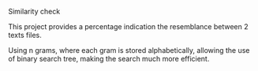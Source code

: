 Similarity check 
 
 This project provides a percentage indication the resemblance between 2 texts files.

 Using n grams, where each gram is stored alphabetically, allowing the use of  binary search tree, making the search much more efficient.

 

